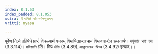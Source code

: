 ```yaml
---
index: 8.1.53
index_padded: 8.1.053
sutra: विभाषितं सोपसर्गमनुत्तमम्
vritti: nyasa

---
```

पूर्वेण नित्ये प्रतिषेधे प्राप्ते विकल्पार्थं वचनम् विभाषितशब्दश्चायं विभावाशब्देन समानार्थः। `नपुंसके भावे क्तः` (3.3.114)।
`प्रविशानि` इति। मिपः `मेनिः` (3.4.89), `आडुत्तमस्य पिच्च` (3.4.92) इत्याद्।।